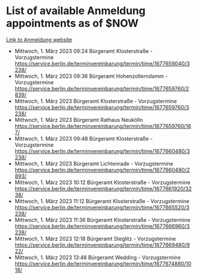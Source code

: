 # List of available Anmeldung appointments as of $NOW
[Link to Anmeldung website](https://service.berlin.de/terminvereinbarung/termin/tag.php?termin=1&anliegen[]=120686&dienstleisterlist=122210,122217,327316,122219,327312,122227,327314,122231,327346,122243,327348,122254,122252,329742,122260,329745,122262,329748,122271,327278,122273,327274,122277,327276,330436,122280,327294,122282,327290,122284,327292,122291,327270,122285,327266,122286,327264,122296,327268,150230,329760,122297,327286,122294,327284,122312,329763,122314,329775,122304,327330,122311,327334,122309,327332,317869,122281,327352,122279,329772,122283,122276,327324,122274,327326,122267,329766,122246,327318,122251,327320,122257,327322,122208,327298,122226,327300&herkunft=http%3A%2F%2Fservice.berlin.de%2Fdienstleistung%2F120686%2F)
- Mittwoch, 1. März 2023 09:24 Bürgeramt Klosterstraße - Vorzugstermine https://service.berlin.de/terminvereinbarung/termin/time/1677659040/3238/
- Mittwoch, 1. März 2023 09:36 Bürgeramt Hohenzollerndamm - Vorzugstermine https://service.berlin.de/terminvereinbarung/termin/time/1677659760/2839/
- Mittwoch, 1. März 2023  Bürgeramt Klosterstraße - Vorzugstermine https://service.berlin.de/terminvereinbarung/termin/time/1677659760/3238/
- Mittwoch, 1. März 2023  Bürgeramt Rathaus Neukölln https://service.berlin.de/terminvereinbarung/termin/time/1677659760/167/
- Mittwoch, 1. März 2023 09:48 Bürgeramt Klosterstraße - Vorzugstermine https://service.berlin.de/terminvereinbarung/termin/time/1677660480/3238/
- Mittwoch, 1. März 2023  Bürgeramt Lichtenrade - Vorzugstermine https://service.berlin.de/terminvereinbarung/termin/time/1677660480/2893/
- Mittwoch, 1. März 2023 10:12 Bürgeramt Klosterstraße - Vorzugstermine https://service.berlin.de/terminvereinbarung/termin/time/1677661920/3238/
- Mittwoch, 1. März 2023 11:12 Bürgeramt Klosterstraße - Vorzugstermine https://service.berlin.de/terminvereinbarung/termin/time/1677665520/3238/
- Mittwoch, 1. März 2023 11:36 Bürgeramt Klosterstraße - Vorzugstermine https://service.berlin.de/terminvereinbarung/termin/time/1677666960/3238/
- Mittwoch, 1. März 2023 12:18 Bürgeramt Steglitz - Vorzugstermine https://service.berlin.de/terminvereinbarung/termin/time/1677669480/922/
- Mittwoch, 1. März 2023 13:48 Bürgeramt Wedding - Vorzugstermine https://service.berlin.de/terminvereinbarung/termin/time/1677674880/1018/
